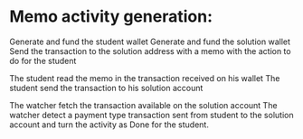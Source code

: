 

# Memo activity generation:

Generate and fund the student wallet
Generate and fund the solution wallet
Send the transaction to the solution address with a memo with the action to do for the student

The student read the memo in the transaction received on his wallet
The student send the transaction to his solution account

The watcher fetch the transaction available on the solution account
The watcher detect a payment type transaction sent from student to the solution account and turn the activity as Done for the student.